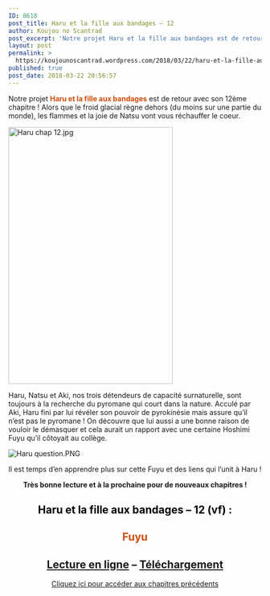 ```yaml
---
ID: 8618
post_title: Haru et la fille aux bandages – 12
author: Koujou no Scantrad
post_excerpt: 'Notre projet Haru et la fille aux bandages est de retour avec son 12&egrave;me chapitre ! Alors que le froid glacial r&egrave;gne dehors (du moins sur une partie du monde), les flammes et la joie de Natsu vont vous r&eacute;chauffer le coeur. Haru, Natsu et Aki, nos trois d&eacute;tendeurs de capacit&eacute; surnaturelle, sont toujours &agrave;&hellip; <a href="https://koujounoscantrad.wordpress.com/2018/03/22/haru-et-la-fille-aux-bandages-12/">Lire la suite <span>Haru et la fille aux bandages &ndash;&nbsp;12</span></a>'
layout: post
permalink: >
  https://koujounoscantrad.wordpress.com/2018/03/22/haru-et-la-fille-aux-bandages-12/
published: true
post_date: 2018-03-22 20:56:57
---
```

<p style="text-align:left;">Notre projet <span style="color:#d44b06;"><strong>Haru et la fille aux bandages</strong></span> est de retour avec son 12ème chapitre ! Alors que le froid glacial règne dehors (du moins sur une partie du monde), les flammes et la joie de Natsu vont vous réchauffer le coeur.</p>
<p><img data-attachment-id="1699" data-permalink="https://koujounoscantrad.wordpress.com/2018/03/22/haru-et-la-fille-aux-bandages-12/haru-chap-12/" data-orig-file="https://koujounoscantrad.files.wordpress.com/2018/03/haru-chap-12.jpg" data-orig-size="768,1200" data-comments-opened="1" data-image-meta="{&quot;aperture&quot;:&quot;0&quot;,&quot;credit&quot;:&quot;&quot;,&quot;camera&quot;:&quot;&quot;,&quot;caption&quot;:&quot;&quot;,&quot;created_timestamp&quot;:&quot;0&quot;,&quot;copyright&quot;:&quot;&quot;,&quot;focal_length&quot;:&quot;0&quot;,&quot;iso&quot;:&quot;0&quot;,&quot;shutter_speed&quot;:&quot;0&quot;,&quot;title&quot;:&quot;&quot;,&quot;orientation&quot;:&quot;1&quot;}" data-image-title="Haru chap 12" data-image-description="" data-medium-file="https://koujounoscantrad.files.wordpress.com/2018/03/haru-chap-12.jpg?w=192" data-large-file="https://koujounoscantrad.files.wordpress.com/2018/03/haru-chap-12.jpg?w=655" class="aligncenter  wp-image-1699" src="https://koujounoscantrad.files.wordpress.com/2018/03/haru-chap-12.jpg?w=327&#038;h=511" alt="Haru chap 12.jpg" width="327" height="511" srcset="https://koujounoscantrad.files.wordpress.com/2018/03/haru-chap-12.jpg?w=327&amp;h=511 327w, https://koujounoscantrad.files.wordpress.com/2018/03/haru-chap-12.jpg?w=654&amp;h=1022 654w, https://koujounoscantrad.files.wordpress.com/2018/03/haru-chap-12.jpg?w=96&amp;h=150 96w, https://koujounoscantrad.files.wordpress.com/2018/03/haru-chap-12.jpg?w=192&amp;h=300 192w" sizes="(max-width: 327px) 100vw, 327px" /></p>
<p>Haru, Natsu et Aki, nos trois détendeurs de capacité surnaturelle, sont toujours à la recherche du pyromane qui court dans la nature. Acculé par Aki, Haru fini par lui révéler son pouvoir de pyrokinésie mais assure qu&rsquo;il n&rsquo;est pas le pyromane ! On découvre que lui aussi a une bonne raison de vouloir le démasquer et cela aurait un rapport avec une certaine Hoshimi Fuyu qu&rsquo;il côtoyait au collège.</p>
<p><img data-attachment-id="1700" data-permalink="https://koujounoscantrad.wordpress.com/2018/03/22/haru-et-la-fille-aux-bandages-12/haru-question/" data-orig-file="https://koujounoscantrad.files.wordpress.com/2018/03/haru-question.png?w=825" data-orig-size="606,186" data-comments-opened="1" data-image-meta="{&quot;aperture&quot;:&quot;0&quot;,&quot;credit&quot;:&quot;&quot;,&quot;camera&quot;:&quot;&quot;,&quot;caption&quot;:&quot;&quot;,&quot;created_timestamp&quot;:&quot;0&quot;,&quot;copyright&quot;:&quot;&quot;,&quot;focal_length&quot;:&quot;0&quot;,&quot;iso&quot;:&quot;0&quot;,&quot;shutter_speed&quot;:&quot;0&quot;,&quot;title&quot;:&quot;&quot;,&quot;orientation&quot;:&quot;0&quot;}" data-image-title="Haru question" data-image-description="" data-medium-file="https://koujounoscantrad.files.wordpress.com/2018/03/haru-question.png?w=825?w=300" data-large-file="https://koujounoscantrad.files.wordpress.com/2018/03/haru-question.png?w=825?w=606" class="aligncenter size-full wp-image-1700" src="https://koujounoscantrad.files.wordpress.com/2018/03/haru-question.png?w=825" alt="Haru question.PNG" srcset="https://koujounoscantrad.files.wordpress.com/2018/03/haru-question.png 606w, https://koujounoscantrad.files.wordpress.com/2018/03/haru-question.png?w=150 150w, https://koujounoscantrad.files.wordpress.com/2018/03/haru-question.png?w=300 300w" sizes="(max-width: 606px) 100vw, 606px"   /></p>
<p>Il est temps d&rsquo;en apprendre plus sur cette Fuyu et des liens qui l&rsquo;unit à Haru !</p>
<p style="text-align:center;"><strong>Très bonne lecture et à la prochaine pour de nouveaux chapitres !</strong></p>
<h2 style="text-align:center;"><span style="color:#000000;"><strong>Haru et la fille aux bandages &#8211; 12 (vf) :</strong></span></h2>
<h2 style="text-align:center;"><span style="color:#000000;"><strong><span style="color:#d44b06;">Fuyu<br />
</span></strong></span></h2>
<h2 style="text-align:center;"><a href="https://mangadex.org/chapter/196497/1"  rel="noopener">Lecture en ligne</a> &#8211; <a href="http://www.mediafire.com/file/cf629q749y26hwi/%5BKoujou_no_Scantrad%5DHaru_et_la_fille_aux_bandages_v03_c12.zip"  rel="noopener">Téléchargement</a></h2>
<p style="text-align:center;"><a href="https://koujounoscantrad.wordpress.com/haru-et-la-fille-aux-bandages/"  rel="noopener">Cliquez ici pour accéder aux chapitres précédents</a></p>
<p>&nbsp;</p>
<p>&nbsp;</p>